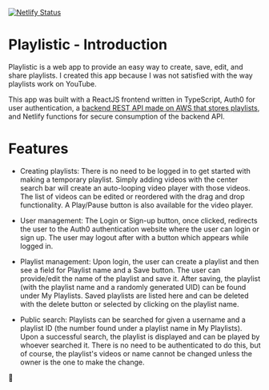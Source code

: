 [![Netlify Status](https://api.netlify.com/api/v1/badges/be42048e-916d-42f3-b372-752e5f2fb021/deploy-status)](https://app.netlify.com/sites/playlistic/deploys)

# Playlistic - Introduction

Playlistic is a web app to provide an easy way to create, save, edit, and share playlists. I created this app because I was not satisfied with the way playlists work on YouTube. 

This app was built with a ReactJS frontend written in TypeScript, Auth0 for user authentication, a [backend REST API made on AWS that stores playlists](https://github.com/sbose23/Playlistic-API), and Netlify functions for secure consumption of the backend API.

# Features

* Creating playlists: There is no need to be logged in to get started with making a temporary playlist. Simply adding videos with the center search bar will create an auto-looping video player with those videos. The list of videos can be edited or reordered with the drag and drop functionality. A Play/Pause button is also available for the video player.

* User management: The Login or Sign-up button, once clicked, redirects the user to the Auth0 authentication website where the user can login or sign up. The user may logout after with a button which appears while logged in.

* Playlist management: Upon login, the user can create a playlist and then see a field for Playlist name and a Save button. The user can provide/edit the name of the playlist and save it. After saving, the playlist (with the playlist name and a randomly generated UID) can be found under My Playlists. Saved playlists are listed here and can be deleted with the delete button or selected by clicking on the playlist name. 

* Public search: Playlists can be searched for given a username and a playlist ID (the number found under a playlist name in My Playlists). Upon a successful search, the playlist is displayed and can be played by whoever searched it. There is no need to be authenticated to do this, but of course, the playlist's videos or name cannot be changed unless the owner is the one to make the change.

🎵
